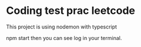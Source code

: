 # Coding test prac leetcode

This project is using nodemon with typescript

npm start then you can see log in your terminal.
